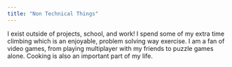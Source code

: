 ```yaml
---
title: "Non Technical Things"
---
```


I exist outside of projects, school, and work! I spend some of my extra time climbing which is an enjoyable, problem solving way exercise. I am a fan of video games, from playing multiplayer with my friends to puzzle games alone. Cooking is also an important part of my life.